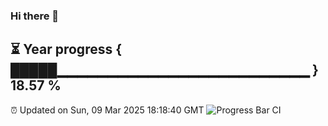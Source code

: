 ### Hi there 👋
⏳ Year progress { █████▁▁▁▁▁▁▁▁▁▁▁▁▁▁▁▁▁▁▁▁▁▁▁▁▁ } 18.57 %
---
⏰ Updated on Sun, 09 Mar 2025 18:18:40 GMT
![Progress Bar CI](https://github.com/liununu/liununu/workflows/Progress%20Bar%20CI/badge.svg)
